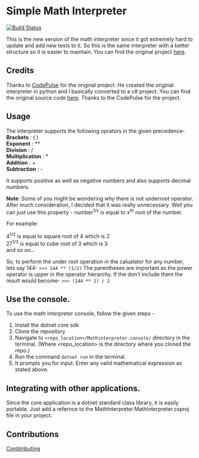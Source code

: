 # Simple Math Interpreter

[![Build Status](https://github.com/CoolDeveloper101/simple-math-interpreter/workflows/Build/badge.svg)](https://github.com/CoolDeveloper101/simple-math-interpreter/actions)

This is the new version of the math interpreter since it got extremely hard to update and add new tests to it. So this is the same interpreter with a better structure so it is easier to maintain. You can find the original project [here](https://gitlab.com/CoolDeveloper101/math-interpreter).

## Credits
Thanks to [CodePulse](https://www.youtube.com/channel/UCUVahoidFA7F3Asfvamrm7w) for the original project.
He created the original interpreter in python and I basically converted to a c# project.
You can find the original source code [here](https://github.com/davidcallanan/py-simple-math-interpreter).
Thanks to the CodePulse for the project.

## Usage

The interpreter supports the following oprators in the given precedence-<br>
**Brackets** : ( )<br>
**Exponent** : \*\*<br>
**Division** : /<br>
**Multiplication** : \*<br>
**Addition** : +<br>
**Subtraction** : -<br>

It supports positive as well as negative numbers and also supports decimal numbers.

**Note**: Some of you might be wondering why there is not underroot operator.
After much consideration, I decided that it was really unnecessary.
Well you can just use this property -
number<sup>1/x</sup> is equal to x<sup>th</sup> root of the number.

For example:

4<sup>1/2</sup> is equal to square root of 4 which is 2<br>
27<sup>1/3</sup> is equal to cube root of 3 which is 3<br>
and so on...

So, to perform the under root operation in the calualator for any number, lets say 144-
`>>> 144 ** (1/2)`
The parentheses are important as the power operator is upper in the operator hierarchy. If the don't include them the result would become-
`>>> (144 ** 1) / 2`

## Use the console.
To use the math interpreter console, follow the given steps -

1. Install the dotnet core sdk
2. Clone the repository
3. Navigate to `<repo_location>/Mathinterpreter.console/` directory in the terminal. (Where <repo_location> is the directory where you cloned the repo.)
4. Run the command `dotnet run` in the terminal.
5. It prompts you for input. Enter any valid mathematical expression as stated above.

## Integrating with other applications.
Since the core application is a dotnet standard class library, it is easily portable. Just add a refernce to the MathInterpreter.MathInterpreter.csproj file in your project.

## Contributions

[Conbtributing](https://github.com/CoolDeveloper101/simple-math-interpreter/blob/master/CONTRIBUTING.md)